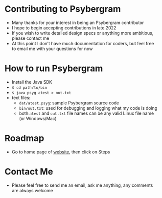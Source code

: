 # Contributing to Psybergram
* Many thanks for your interest in being an Psybergram contributor
* I hope to begin accepting contributions in late 2022
* If you wish to write detailed design specs or anything more ambitious, please contact me
* At this point I don't have much documentation for coders, but feel free to email me with your questions for now
# How to run Psybergram
* Install the Java SDK
* `$ cd path/to/bin`
* `$ java psyg atest > out.txt`
* text files:
  * `dat/atest.psyg`: sample Psybergram source code
  * `bin/out.txt`: used for debugging and logging what my code is doing
  * both `atest` and `out.txt` file names can be any valid Linux file name (or Windows/Mac)
# Roadmap
* Go to home page of [website](http://gramappeal.com), then click on Steps
# Contact Me
* Please feel free to send me an email, ask me anything, any comments are always welcome
